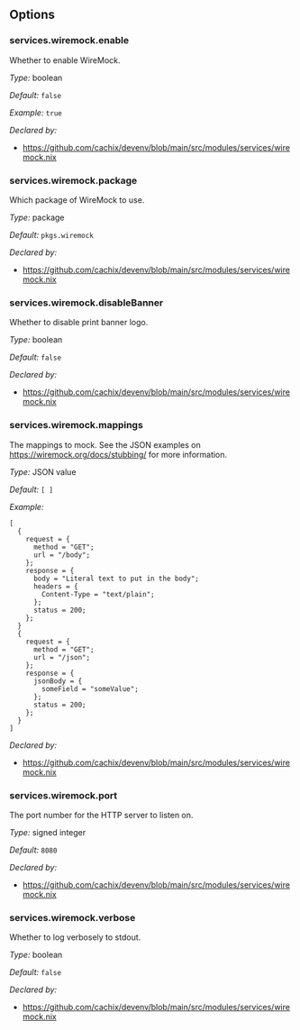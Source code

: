 [comment]: # (Do not edit this file as it is autogenerated. Go to docs/individual-docs if you want to make edits.)
[comment]: # (Please add your documentation above this line)

## Options

### services\.wiremock\.enable



Whether to enable WireMock\.



*Type:*
boolean



*Default:*
` false `



*Example:*
` true `

*Declared by:*
 - [https://github\.com/cachix/devenv/blob/main/src/modules/services/wiremock\.nix](https://github.com/cachix/devenv/blob/main/src/modules/services/wiremock.nix)



### services\.wiremock\.package



Which package of WireMock to use\.



*Type:*
package



*Default:*
` pkgs.wiremock `

*Declared by:*
 - [https://github\.com/cachix/devenv/blob/main/src/modules/services/wiremock\.nix](https://github.com/cachix/devenv/blob/main/src/modules/services/wiremock.nix)



### services\.wiremock\.disableBanner

Whether to disable print banner logo\.



*Type:*
boolean



*Default:*
` false `

*Declared by:*
 - [https://github\.com/cachix/devenv/blob/main/src/modules/services/wiremock\.nix](https://github.com/cachix/devenv/blob/main/src/modules/services/wiremock.nix)



### services\.wiremock\.mappings



The mappings to mock\.
See the JSON examples on [https://wiremock\.org/docs/stubbing/](https://wiremock\.org/docs/stubbing/) for more information\.



*Type:*
JSON value



*Default:*
` [ ] `



*Example:*

```
[
  {
    request = {
      method = "GET";
      url = "/body";
    };
    response = {
      body = "Literal text to put in the body";
      headers = {
        Content-Type = "text/plain";
      };
      status = 200;
    };
  }
  {
    request = {
      method = "GET";
      url = "/json";
    };
    response = {
      jsonBody = {
        someField = "someValue";
      };
      status = 200;
    };
  }
]
```

*Declared by:*
 - [https://github\.com/cachix/devenv/blob/main/src/modules/services/wiremock\.nix](https://github.com/cachix/devenv/blob/main/src/modules/services/wiremock.nix)



### services\.wiremock\.port



The port number for the HTTP server to listen on\.



*Type:*
signed integer



*Default:*
` 8080 `

*Declared by:*
 - [https://github\.com/cachix/devenv/blob/main/src/modules/services/wiremock\.nix](https://github.com/cachix/devenv/blob/main/src/modules/services/wiremock.nix)



### services\.wiremock\.verbose



Whether to log verbosely to stdout\.



*Type:*
boolean



*Default:*
` false `

*Declared by:*
 - [https://github\.com/cachix/devenv/blob/main/src/modules/services/wiremock\.nix](https://github.com/cachix/devenv/blob/main/src/modules/services/wiremock.nix)

